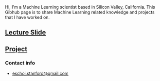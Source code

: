 Hi, I'm a Machine Learning scientist based in Silicon Valley, California. 
This Gibhub page is to share Machine Learning related knowledge and projects that I have worked on.

## [Lecture Slide](lecture_slide/README.md)

## [Project](project/README.md)

### Contact info
- eschoi.stanford@gmail.com
